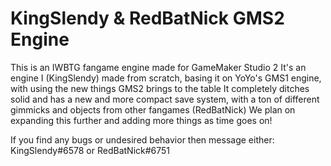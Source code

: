 # KingSlendy & RedBatNick GMS2 Engine

This is an IWBTG fangame engine made for GameMaker Studio 2
It's an engine I (KingSlendy) made from scratch, basing it on YoYo's GMS1 engine, with using the new things GMS2 brings to the table
It completely ditches solid and has a new and more compact save system, with a ton of different gimmicks and objects from other fangames (RedBatNick)
We plan on expanding this further and adding more things as time goes on!

If you find any bugs or undesired behavior then message either: KingSlendy#6578 or RedBatNick#6751
